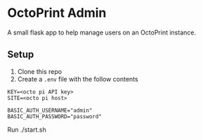 # OctoPrint Admin

A small flask app to help manage users on an OctoPrint instance.

## Setup

1. Clone this repo
2. Create a `.env` file with the follow contents

```text
KEY=<octo pi API key>
SITE=<octo pi host>

BASIC_AUTH_USERNAME="admin"
BASIC_AUTH_PASSWORD="password"
```

Run ./start.sh
